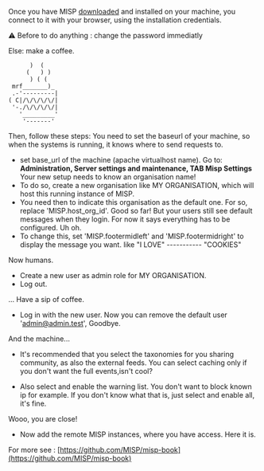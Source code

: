 Once you have MISP [downloaded](https://www.misp-project.org/download/) and installed on your machine, you connect to it with your browser, using the installation credentials.

:warning:
Before to do anything : change the password immediatly

Else: make a coffee.

~~~~
      )  (
     (   ) )
      ) ( (
 mrf_______)_
 .-'---------|  
( C|/\/\/\/\/|
 '-./\/\/\/\/|
   '_________'
    '-------'
~~~~
    
Then, follow these steps:
You need to set the baseurl of your machine, so when the systems is running, it knows where to send requests to.
  - set base_url of the machine (apache virtualhost name). Go to: **Administration, Server settings and maintenance, TAB Misp Settings**
Your new setup needs to know an organisation name!
  - To do so, create a new organisation like MY ORGANISATION, which will host this running instance of MISP.
  - You need then to indicate this organisation as the default one. For so, replace 'MISP.host_org_id'.
Good so far!
But your users still see default messages when they login. For now it says everything has to be configured. Uh oh. 
  - To change this, set 'MISP.footermidleft' and 'MISP.footermidright' to display the message you want. like "I LOVE" ----------- "COOKIES" 
  
Now humans. 
  - Create a new user as admin role for MY ORGANISATION.
  - Log out.

... Have a sip of coffee.
  - Log in with the new user. Now you can remove the default user 'admin@admin.test', Goodbye.

And the machine...
  - It's recommended that you select the taxonomies for you sharing community, as also the external feeds. You can select caching only if you don't want the full events,isn't cool?

  - Also select and enable the warning list. You don't want to block known ip for example. If you don't know what that is, just select and enable all, it's fine.

Wooo, you are close!
  - Now add the remote MISP instances, where you have access.
Here it is.

For more see : [https://github.com/MISP/misp-book](https://github.com/MISP/misp-book)


